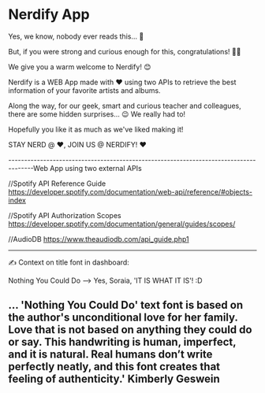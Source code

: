 # Nerdify App

Yes, we know, nobody ever reads this... 🥱


But, if you were strong and curious enough for this, congratulations! 🎉🥳

We give you a warm welcome to Nerdify! 😊

Nerdify is a WEB App made with ❤️ using two APIs to retrieve the best information of your favorite artists and albums.

Along the way, for our geek, smart and curious teacher and colleagues, there are some hidden surprises... 😉 We really had to!

Hopefully you like it as much as we've liked making it! 

STAY NERD @ ❤️, JOIN US @ NERDIFY! ❤️

--------------------------------------------------------------------------------------Web App using two external APIs

//Spotify API Reference Guide 
https://developer.spotify.com/documentation/web-api/reference/#objects-index

//Spotify API Authorization Scopes
https://developer.spotify.com/documentation/general/guides/scopes/

//AudioDB
https://www.theaudiodb.com/api_guide.php1

--------------------------------------------------------------------------------------
✍️ Context on title font in dashboard:

Nothing You Could Do --> Yes, Soraia, 'IT IS WHAT IT IS'! :D 

... 'Nothing You Could Do' text font is based on the author's unconditional love for her family. Love that is not based on anything they could do or say. This handwriting is human, imperfect, and it is natural. Real humans don’t write perfectly neatly, and this font creates that feeling of authenticity.'
                                                                   Kimberly Geswein
--------------------------------------------------------------------------------------
